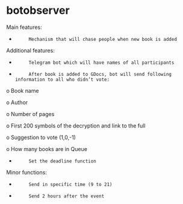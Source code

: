 # botobserver

Main features:

 

-          Mechanism that will chase people when new book is added

 

Additional features:

-          Telegram bot which will have names of all participants

-          After book is added to GDocs, bot will send following information to all who didn’t vote:

o   Book name

o   Author

o   Number of pages

o   First 200 symbols of the decryption and link to the full

o   Suggestion to vote (1,0,-1)

o   How many books are in Queue

-          Set the deadline function

 

Minor functions:

-          Send in specific time (9 to 21)

-          Send 2 hours after the event

